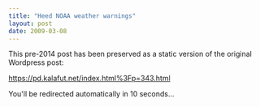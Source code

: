 ```yaml
---
title: "Heed NOAA weather warnings"
layout: post
date: 2009-03-08
---
```


This pre-2014 post has been preserved as a static version of the original Wordpress post:

https://pd.kalafut.net/index.html%3Fp=343.html

You'll be redirected automatically in 10 seconds...

<head>
  <meta http-equiv="refresh" content="10;url=https://pd.kalafut.net/index.html%3Fp=343.html">
</head>

